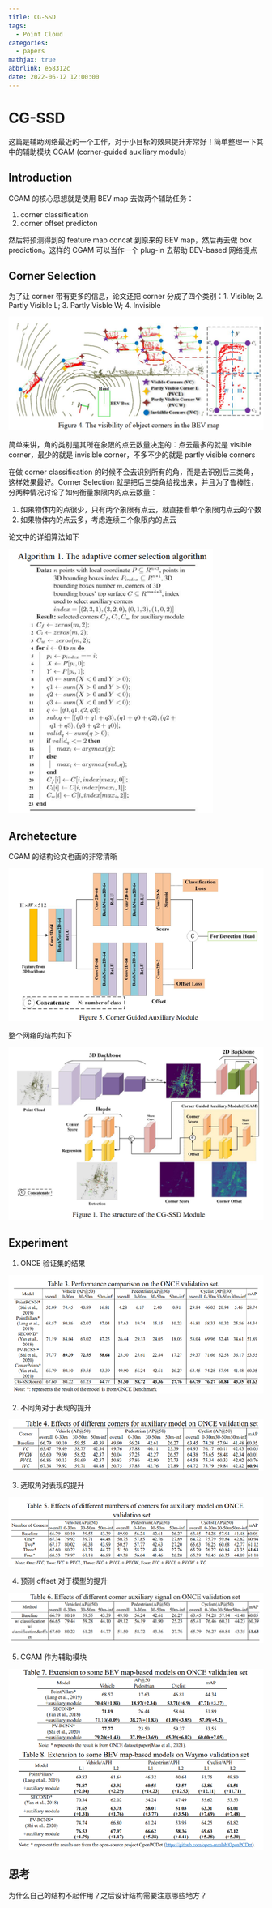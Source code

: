 ```yaml
---
title: CG-SSD
tags:
  - Point Cloud
categories:
  - papers
mathjax: true
abbrlink: e58312c
date: 2022-06-12 12:00:00
---
```


# CG-SSD

这篇是辅助网络最近的一个工作，对于小目标的效果提升非常好！简单整理一下其中的辅助模块 CGAM (corner-guided auxiliary module)

## Introduction

CGAM 的核心思想就是使用 BEV map 去做两个辅助任务：

1. corner classification
2. corner offset predicton

然后将预测得到的 feature map concat 到原来的 BEV map，然后再去做 box prediction。这样的 CGAM 可以当作一个 plug-in 去帮助 BEV-based 网络提点

## Corner Selection

为了让 corner 带有更多的信息，论文还把 corner 分成了四个类别：1. Visible; 2. Partly Visible L; 3. Partly Visble W; 4. Invisible

<img src="CG-SSD/image-20220519180350316.png" alt="image-20220519180350316" style="zoom:50%;" />

简单来讲，角的类别是其所在象限的点云数量决定的：点云最多的就是 visible corner，最少的就是 invisible corner，不多不少的就是 partly visible corners

在做 corner classification 的时候不会去识别所有的角，而是去识别后三类角，这样效果最好。Corner Selection 就是把后三类角给找出来，并且为了鲁棒性，分两种情况讨论了如何衡量象限内的点云数量：

1. 如果物体内的点很少，只有两个象限有点云，就直接看单个象限内点云的个数
2. 如果物体内的点云多，考虑连续三个象限内的点云

论文中的详细算法如下

<img src="CG-SSD/image-20220519180735304.png" alt="image-20220519180735304" style="zoom: 80%;" />

## Archetecture

CGAM 的结构论文也画的非常清晰

<img src="CG-SSD/image-20220519181158507.png" alt="image-20220519181158507" style="zoom: 67%;" />

整个网络的结构如下

<img src="CG-SSD/image-20220519181346862.png" alt="image-20220519181346862" style="zoom: 67%;" />

## Experiment

1. ONCE 验证集的结果

<img src="CG-SSD/image-20220521102510164.png" alt="image-20220521102510164" style="zoom: 80%;" />

2. 不同角对于表现的提升

<img src="CG-SSD/image-20220521102558999.png" alt="image-20220521102558999" style="zoom:80%;" />

3. 选取角对表现的提升

<img src="CG-SSD/image-20220521102632165.png" alt="image-20220521102632165" style="zoom:80%;" />

4. 预测 offset 对于模型的提升

<img src="CG-SSD/image-20220530153242009.png" alt="image-20220530153242009" style="zoom:67%;" />

5. CGAM 作为辅助模块

<img src="CG-SSD/image-20220521102705759.png" alt="image-20220521102705759" style="zoom:80%;" />

## 思考

为什么自己的结构不起作用？之后设计结构需要注意哪些地方？

